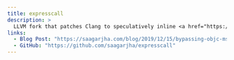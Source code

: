 ```yaml
---
title: expresscall
description: >
  LLVM fork that patches Clang to speculatively inline <a href="https://developer.apple.com/documentation/objectivec/1456712-objc_msgsend">objc_msgSend</a> calls, making them at least three times faster in most cases. Requires zero source code modifications and is fully compatible with Objective-C's dynamic features.
links:
  - Blog Post: "https://saagarjha.com/blog/2019/12/15/bypassing-objc-msgsend/"	
  - GitHub: "https://github.com/saagarjha/expresscall"
---
```

